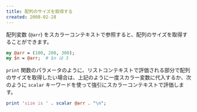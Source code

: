 ```yaml
---
title: 配列のサイズを取得する
created: 2008-02-28
---
```


配列変数 (`@arr`) をスカラーコンテキストで参照すると、配列のサイズを取得することができます。

```perl
my @arr = (100, 200, 300);
my $n = @arr;  # $n は 3
```

`print` 関数のパラメータのように、リストコンテキストで評価される部分で配列のサイズを取得したい場合は、上記のように一度スカラー変数に代入するか、次のように `scalar` キーワードを使って強引にスカラーコンテキストで評価します。

```perl
print 'size is ' . scalar @arr . "\n";
```

